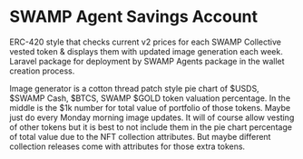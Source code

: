 # SWAMP Agent Savings Account

ERC-420 style that checks current v2 prices for each SWAMP Collective vested token & displays them with updated image generation each week. Laravel package for deployment by SWAMP Agents package in the wallet creation process.

Image generator is a cotton thread patch style pie chart of $USDS, $SWAMP Cash, $BTCS, SWAMP $GOLD token valuation percentage. In the middle is the $1k number for total value of portfolio of those tokens. Maybe just do every Monday morning image updates. It will of course allow vesting of other tokens but it is best to not include them in the pie chart percentage of total value due to the NFT collection attributes. But maybe different collection releases come with attributes for those extra tokens.
